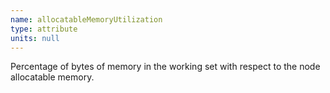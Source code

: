 ```yaml
---
name: allocatableMemoryUtilization
type: attribute
units: null
---
```


Percentage of bytes of memory in the working set with respect to the node allocatable memory.
